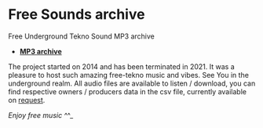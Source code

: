 # Free Sounds archive

Free Underground Tekno Sound MP3 archive 

- **[MP3 archive](https://freesounds.irrazionale.org/)**

The project started on 2014 and has been terminated in 2021. It was a pleasure to host such amazing free-tekno music and vibes. See You in the underground realm. All audio files are available to listen / download, you can find respective owners / producers data in the csv file, currently available on [request](mailto:fabrizio.salmi@gmail.com).


_Enjoy free music ^_^_
